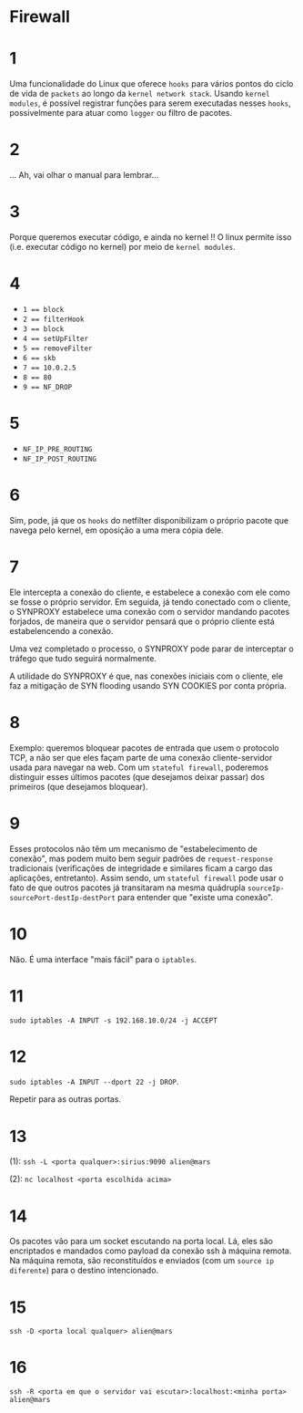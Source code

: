 # Firewall

# 1

Uma funcionalidade do Linux que oferece `hooks` para vários pontos do ciclo de vida de `packets` ao longo da `kernel network stack`. Usando `kernel modules`, é possível registrar funções para serem executadas nesses `hooks`, possivelmente para atuar como `logger` ou filtro de pacotes.

# 2

... Ah, vai olhar o manual para lembrar...

# 3

Porque queremos executar código, e ainda no kernel !! O linux permite isso (i.e. executar código no kernel) por meio de `kernel modules`.

# 4

- `1 == block` 
- `2 == filterHook`
- `3 == block`
- `4 == setUpFilter`
- `5 == removeFilter`
- `6 == skb`
- `7 == 10.0.2.5`
- `8 == 80`
- `9 == NF_DROP`

# 5

- `NF_IP_PRE_ROUTING`
- `NF_IP_POST_ROUTING`

# 6

Sim, pode, já que os `hooks` do netfilter disponibilizam o próprio pacote que navega pelo kernel, em oposição a uma mera cópia dele.

# 7

Ele intercepta a conexão do cliente, e estabelece a conexão com ele como se fosse o próprio servidor. Em seguida, já tendo conectado com o cliente, o SYNPROXY estabelece uma conexão com o servidor mandando pacotes forjados, de maneira que o servidor pensará que o próprio cliente está estabelencendo a conexão.

Uma vez completado o processo, o SYNPROXY pode parar de interceptar o tráfego que tudo seguirá normalmente.

A utilidade do SYNPROXY é que, nas conexões iniciais com o cliente, ele faz a mitigação de SYN flooding usando SYN COOKIES por conta própria.

# 8

Exemplo: queremos bloquear pacotes de entrada que usem o protocolo TCP, a não ser que eles façam parte de uma conexão cliente-servidor usada para navegar na web. Com um `stateful firewall`, poderemos distinguir esses últimos pacotes (que desejamos deixar passar) dos primeiros (que desejamos bloquear).

# 9

Esses protocolos não têm um mecanismo de "estabelecimento de conexão", mas podem muito bem seguir padrões de `request-response` tradicionais (verificações de integridade e similares ficam a cargo das aplicações, entretanto). Assim sendo, um `stateful firewall` pode usar o fato de que outros pacotes já transitaram na mesma quádrupla `sourceIp-sourcePort-destIp-destPort` para entender que "existe uma conexão".

# 10

Não. É uma interface "mais fácil" para o `iptables`.

# 11

`sudo iptables -A INPUT -s 192.168.10.0/24 -j ACCEPT`

# 12

`sudo iptables -A INPUT --dport 22 -j DROP`.

Repetir para as outras portas.

# 13

(1): `ssh -L <porta qualquer>:sirius:9090 alien@mars`

(2): `nc localhost <porta escolhida acima>`

# 14

Os pacotes vão para um socket escutando na porta local. Lá, eles são encriptados e mandados como payload da conexão ssh à máquina remota. Na máquina remota, são reconstituídos e enviados (com um `source ip diferente`) para o destino intencionado.

# 15

`ssh -D <porta local qualquer> alien@mars`

# 16

`ssh -R <porta em que o servidor vai escutar>:localhost:<minha porta> alien@mars`